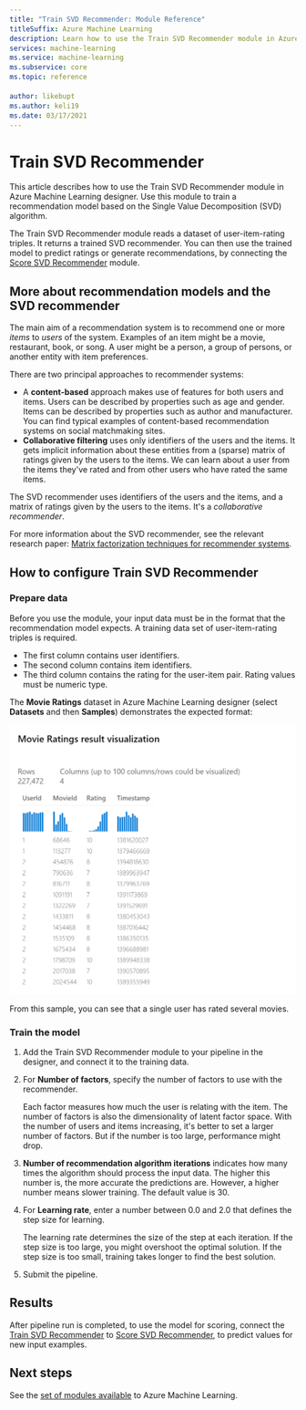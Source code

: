 ```yaml
---
title: "Train SVD Recommender: Module Reference"
titleSuffix: Azure Machine Learning
description: Learn how to use the Train SVD Recommender module in Azure Machine Learning to train a Bayesian recommender by using the SVD algorithm.
services: machine-learning
ms.service: machine-learning
ms.subservice: core
ms.topic: reference

author: likebupt
ms.author: keli19
ms.date: 03/17/2021
---
```


# Train SVD Recommender

This article describes how to use the Train SVD Recommender module in Azure Machine Learning designer. Use this module to train a recommendation model based on the Single Value Decomposition (SVD) algorithm.  

The Train SVD Recommender module reads a dataset of user-item-rating triples. It returns a trained SVD recommender. You can then use the trained model to predict ratings or generate recommendations, by connecting the [Score SVD Recommender](score-svd-recommender.md) module.  


  
## More about recommendation models and the SVD recommender  

The main aim of a recommendation system is to recommend one or more *items* to *users* of the system. Examples of an item might be a movie, restaurant, book, or song. A user might be a person, a group of persons, or another entity with item preferences.  

There are two principal approaches to recommender systems: 

+ A **content-based** approach makes use of features for both users and items. Users can be described by properties such as age and gender. Items can be described by properties such as author and manufacturer. You can find typical examples of content-based recommendation systems on social matchmaking sites. 
+ **Collaborative filtering** uses only identifiers of the users and the items. It gets implicit information about these entities from a (sparse) matrix of ratings given by the users to the items. We can learn about a user from the items they've rated and from other users who have rated the same items.  

The SVD recommender uses identifiers of the users and the items, and a matrix of ratings given by the users to the items. It's a *collaborative recommender*. 

For more information about the SVD recommender, see the relevant research paper: [Matrix factorization techniques for recommender systems](https://datajobs.com/data-science-repo/Recommender-Systems-[Netflix].pdf).


## How to configure Train SVD Recommender  

### Prepare data

Before you use the module, your input data must be in the format that the recommendation model expects. A training data set of user-item-rating triples is required.

+ The first column contains user identifiers.
+ The second column contains item identifiers.
+ The third column contains the rating for the user-item pair. Rating values must be numeric type.  

The **Movie Ratings** dataset in Azure Machine Learning designer (select **Datasets** and then **Samples**) demonstrates the expected format:

![Movie Ratings](media/module/movie-ratings-dataset.png)

From this sample, you can see that a single user has rated several movies. 

### Train the model

1.  Add the Train SVD Recommender module to your pipeline in the designer, and connect it to the training data.  
   
2.  For **Number of factors**, specify the number of factors to use with the recommender.  
    
    Each factor measures how much the user is relating with the item. The number of factors is also the dimensionality of latent factor space. With the number of users and items increasing, it's better to set a larger number of factors. But if the number is too large, performance might drop.
    
3.  **Number of recommendation algorithm iterations** indicates how many times the algorithm should process the input data. The higher this number is, the more accurate the predictions are. However, a higher number means slower training. The default value is 30.

4.  For **Learning rate**, enter a number between 0.0 and 2.0 that defines the step size for learning.

    The learning rate determines the size of the step at each iteration. If the step size is too large, you might overshoot the optimal solution. If the step size is too small, training takes longer to find the best solution. 
  
5.  Submit the pipeline.  

## Results

After pipeline run is completed, to use the model for scoring, connect the [Train SVD Recommender](train-svd-recommender.md) to [Score SVD Recommender](score-svd-recommender.md), to predict values for new input examples.

## Next steps

See the [set of modules available](module-reference.md) to Azure Machine Learning. 
